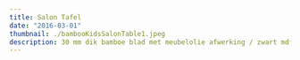 ```yaml
---
title: Salon Tafel
date: "2016-03-01"
thumbnail: ./bambooKidsSalonTable1.jpeg
description: 30 mm dik bamboe blad met meubelolie afwerking / zwart mdf frame / maat 50 x 70 cm
---
```




